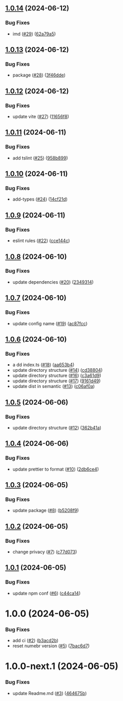 ## [1.0.14](https://github.com/Seyrinian/seyrinian-tools/compare/v1.0.13...v1.0.14) (2024-06-12)


### Bug Fixes

* imd ([#29](https://github.com/Seyrinian/seyrinian-tools/issues/29)) ([62a79a5](https://github.com/Seyrinian/seyrinian-tools/commit/62a79a5a9d1549d41727970295d37a5e58b899fb))

## [1.0.13](https://github.com/Seyrinian/seyrinian-tools/compare/v1.0.12...v1.0.13) (2024-06-12)


### Bug Fixes

* package ([#28](https://github.com/Seyrinian/seyrinian-tools/issues/28)) ([3f46dde](https://github.com/Seyrinian/seyrinian-tools/commit/3f46ddeab1e7303c8fe9f53e065397bd3605d00a))

## [1.0.12](https://github.com/Seyrinian/seyrinian-tools/compare/v1.0.11...v1.0.12) (2024-06-12)


### Bug Fixes

* update vite ([#27](https://github.com/Seyrinian/seyrinian-tools/issues/27)) ([11656f8](https://github.com/Seyrinian/seyrinian-tools/commit/11656f8e3dfcc57a09e605d830b3636a33fb104e))

## [1.0.11](https://github.com/Seyrinian/seyrinian-tools/compare/v1.0.10...v1.0.11) (2024-06-11)


### Bug Fixes

* add tslint ([#25](https://github.com/Seyrinian/seyrinian-tools/issues/25)) ([958b899](https://github.com/Seyrinian/seyrinian-tools/commit/958b899fb0326534d2d5a626ca32c806306a91ad))

## [1.0.10](https://github.com/Seyrinian/seyrinian-tools/compare/v1.0.9...v1.0.10) (2024-06-11)


### Bug Fixes

* add-types ([#24](https://github.com/Seyrinian/seyrinian-tools/issues/24)) ([14cf21d](https://github.com/Seyrinian/seyrinian-tools/commit/14cf21ded67e9cedbe4d1030ceffe5fdf18265a0))

## [1.0.9](https://github.com/Seyrinian/seyrinian-tools/compare/v1.0.8...v1.0.9) (2024-06-11)


### Bug Fixes

* eslint rules ([#22](https://github.com/Seyrinian/seyrinian-tools/issues/22)) ([cce144c](https://github.com/Seyrinian/seyrinian-tools/commit/cce144ce872841d32e8c919bc55ea6bc30ae0572))

## [1.0.8](https://github.com/Seyrinian/seyrinian-tools/compare/v1.0.7...v1.0.8) (2024-06-10)


### Bug Fixes

* update dependencies ([#20](https://github.com/Seyrinian/seyrinian-tools/issues/20)) ([2349314](https://github.com/Seyrinian/seyrinian-tools/commit/2349314a5366d1cc8ce7ffd43a4a4657d3031944))

## [1.0.7](https://github.com/Seyrinian/seyrinian-tools/compare/v1.0.6...v1.0.7) (2024-06-10)


### Bug Fixes

* update config name ([#19](https://github.com/Seyrinian/seyrinian-tools/issues/19)) ([ac87fcc](https://github.com/Seyrinian/seyrinian-tools/commit/ac87fccd5d444a19c9325663e8b836d46913bcfd))

## [1.0.6](https://github.com/Seyrinian/seyrinian-tools/compare/v1.0.5...v1.0.6) (2024-06-10)


### Bug Fixes

* a dd index.ts ([#18](https://github.com/Seyrinian/seyrinian-tools/issues/18)) ([aa653b4](https://github.com/Seyrinian/seyrinian-tools/commit/aa653b47efce208d01e9eb8dac2fb7859a47e12f))
* update directory structure ([#14](https://github.com/Seyrinian/seyrinian-tools/issues/14)) ([cd38804](https://github.com/Seyrinian/seyrinian-tools/commit/cd38804ee79a4346bc0b2de312eda9bbb9e67355))
* update directory structure ([#16](https://github.com/Seyrinian/seyrinian-tools/issues/16)) ([c3a61d9](https://github.com/Seyrinian/seyrinian-tools/commit/c3a61d94a1e792443c7851020bf3ec87832e3223))
* update directory structure ([#17](https://github.com/Seyrinian/seyrinian-tools/issues/17)) ([9161d49](https://github.com/Seyrinian/seyrinian-tools/commit/9161d4951b34d55b78ca47b1f82b1bd0c40e9b14))
* update dist in semantic ([#13](https://github.com/Seyrinian/seyrinian-tools/issues/13)) ([c06af0a](https://github.com/Seyrinian/seyrinian-tools/commit/c06af0a3ac84738785a61fb0750e8352a01bdfb0))

## [1.0.5](https://github.com/Seyrinian/seyrinian-tools/compare/v1.0.4...v1.0.5) (2024-06-06)


### Bug Fixes

* update directory structure ([#12](https://github.com/Seyrinian/seyrinian-tools/issues/12)) ([362b41a](https://github.com/Seyrinian/seyrinian-tools/commit/362b41a9dbf5cd9067333310db865e0b49555080))

## [1.0.4](https://github.com/Seyrinian/seyrinian-tools/compare/v1.0.3...v1.0.4) (2024-06-06)


### Bug Fixes

* update prettier to format ([#10](https://github.com/Seyrinian/seyrinian-tools/issues/10)) ([2db6ce4](https://github.com/Seyrinian/seyrinian-tools/commit/2db6ce4559df04023ded1b8702a4375d48538779))

## [1.0.3](https://github.com/Seyrinian/seyrinian-tools/compare/v1.0.2...v1.0.3) (2024-06-05)


### Bug Fixes

* update package ([#8](https://github.com/Seyrinian/seyrinian-tools/issues/8)) ([b5208f9](https://github.com/Seyrinian/seyrinian-tools/commit/b5208f92a999d0f12e6d2419944379822d01ec13))

## [1.0.2](https://github.com/Seyrinian/seyrinian-tools/compare/v1.0.1...v1.0.2) (2024-06-05)


### Bug Fixes

* change privacy ([#7](https://github.com/Seyrinian/seyrinian-tools/issues/7)) ([c77d073](https://github.com/Seyrinian/seyrinian-tools/commit/c77d073336d7a8d35db8346fb1857f782f25b93a))

## [1.0.1](https://github.com/Seyrinian/seyrinian-tools/compare/v1.0.0...v1.0.1) (2024-06-05)


### Bug Fixes

* update npm conf ([#6](https://github.com/Seyrinian/seyrinian-tools/issues/6)) ([c44ca14](https://github.com/Seyrinian/seyrinian-tools/commit/c44ca14a5ea5b92852a2ff0d822101b685eb59cd))

# 1.0.0 (2024-06-05)


### Bug Fixes

* add ci ([#2](https://github.com/Seyrinian/seyrinian-tools/issues/2)) ([b3acd2b](https://github.com/Seyrinian/seyrinian-tools/commit/b3acd2b0bd79a30815f67c9d7cbec6f8dbcbb438))
* reset numebr version ([#5](https://github.com/Seyrinian/seyrinian-tools/issues/5)) ([7bac6d7](https://github.com/Seyrinian/seyrinian-tools/commit/7bac6d70ebac8fd72a96dec7ed1dfcb97731f39e))

# 1.0.0-next.1 (2024-06-05)


### Bug Fixes

* update Readme.md ([#3](https://github.com/Seyrinian/seyrinian-tools/issues/3)) ([464675b](https://github.com/Seyrinian/seyrinian-tools/commit/464675b9c585dab161798e4b3d7388e659af193d))
